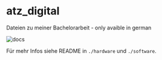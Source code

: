 # atz_digital
Dateien zu meiner Bachelorarbeit - only avaible in german

![docs](https://md.fachschaften.org/uploads/d1e521ad-749d-49b5-bcaf-32c740050a10.jpg)

Für mehr Infos siehe README in `./hardware` und `./software`.
